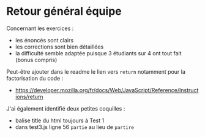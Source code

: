 # Retour général équipe

Concernant les exercices :
- les énoncés sont clairs
- les corrections sont bien détaillées
- la difficulté semble adaptée puisque 3 étudiants sur 4 ont tout fait (bonus compris)

Peut-être ajouter dans le readme le lien vers `return` notamment pour la factorisation du code :
- https://developer.mozilla.org/fr/docs/Web/JavaScript/Reference/Instructions/return

J'ai également identifié deux petites coquilles :
- balise title du html toujours à Test 1
- dans test3.js ligne 56 `partie` au lieu de `partire`